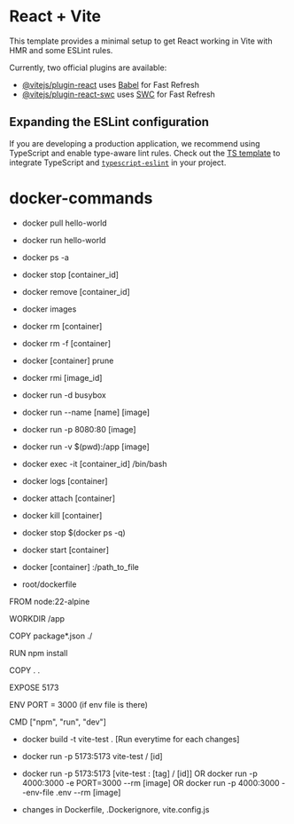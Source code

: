 # React + Vite

This template provides a minimal setup to get React working in Vite with HMR and some ESLint rules.

Currently, two official plugins are available:

- [@vitejs/plugin-react](https://github.com/vitejs/vite-plugin-react/blob/main/packages/plugin-react/README.md) uses [Babel](https://babeljs.io/) for Fast Refresh
- [@vitejs/plugin-react-swc](https://github.com/vitejs/vite-plugin-react-swc) uses [SWC](https://swc.rs/) for Fast Refresh

## Expanding the ESLint configuration

If you are developing a production application, we recommend using TypeScript and enable type-aware lint rules. Check out the [TS template](https://github.com/vitejs/vite/tree/main/packages/create-vite/template-react-ts) to integrate TypeScript and [`typescript-eslint`](https://typescript-eslint.io) in your project.









# docker-commands

- docker pull hello-world
- docker run hello-world
- docker ps -a
- docker stop [container_id]
- docker remove [container_id]
- docker images
- docker rm [container]
- docker rm -f [container]
- docker [container] prune
- docker rmi [image_id]
- docker run -d busybox
- docker run --name [name] [image]
- docker run -p 8080:80 [image]
- docker run -v $(pwd):/app [image]
- docker exec -it [container_id] /bin/bash
- docker logs [container]
- docker attach [container]
- docker kill [container]
- docker stop $(docker ps -q)
- docker start [container]
- docker [container]  :/path_to_file





- root/dockerfile


FROM node:22-alpine

WORKDIR /app

COPY package*.json ./

RUN npm install

COPY . .

EXPOSE 5173  

ENV PORT = 3000  (if env file is there)

CMD ["npm", "run", "dev"]



- docker build -t vite-test .     [Run everytime for each changes]
- docker run -p 5173:5173 vite-test / [id]
- docker run -p 5173:5173 [vite-test : [tag] / [id]]    OR   docker run -p 4000:3000 -e PORT=3000 --rm [image]    OR     docker run -p 4000:3000 --env-file .env --rm [image]



- changes in Dockerfile, .Dockerignore, vite.config.js